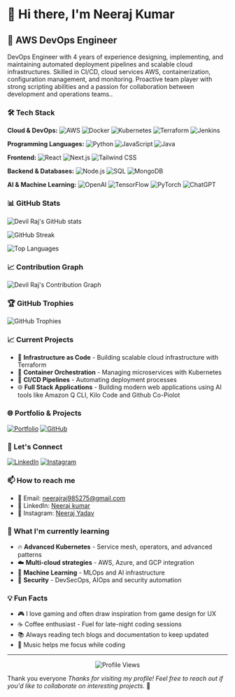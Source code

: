 # 👋 Hi there, I'm Neeraj Kumar

## 🚀 AWS DevOps Engineer 

DevOps Engineer with 4 years of experience designing, implementing, and maintaining automated deployment pipelines and scalable cloud infrastructures. Skilled in CI/CD, cloud services AWS, containerization, configuration management, and monitoring. Proactive team player with strong scripting abilities and a passion for collaboration between development and operations teams..

### 🛠️ Tech Stack

**Cloud & DevOps:**
![AWS](https://img.shields.io/badge/AWS-232F3E?style=for-the-badge&logo=amazon-aws&logoColor=white)
![Docker](https://img.shields.io/badge/Docker-2496ED?style=for-the-badge&logo=docker&logoColor=white)
![Kubernetes](https://img.shields.io/badge/Kubernetes-326CE5?style=for-the-badge&logo=kubernetes&logoColor=white)
![Terraform](https://img.shields.io/badge/Terraform-7B42BC?style=for-the-badge&logo=terraform&logoColor=white)
![Jenkins](https://img.shields.io/badge/Jenkins-D24939?style=for-the-badge&logo=jenkins&logoColor=white)

**Programming Languages:**
![Python](https://img.shields.io/badge/Python-3776AB?style=for-the-badge&logo=python&logoColor=white)
![JavaScript](https://img.shields.io/badge/JavaScript-F7DF1E?style=for-the-badge&logo=javascript&logoColor=black)
![Java](https://img.shields.io/badge/Java-ED8B00?style=for-the-badge&logo=openjdk&logoColor=white)

**Frontend:**
![React](https://img.shields.io/badge/React-20232A?style=for-the-badge&logo=react&logoColor=61DAFB)
![Next.js](https://img.shields.io/badge/Next.js-000000?style=for-the-badge&logo=next.js&logoColor=white)
![Tailwind CSS](https://img.shields.io/badge/Tailwind_CSS-38B2AC?style=for-the-badge&logo=tailwind-css&logoColor=white)

**Backend & Databases:**
![Node.js](https://img.shields.io/badge/Node.js-43853D?style=for-the-badge&logo=node.js&logoColor=white)
![SQL](https://img.shields.io/badge/SQL-4479A1?style=for-the-badge&logo=mysql&logoColor=white)
![MongoDB](https://img.shields.io/badge/MongoDB-4EA94B?style=for-the-badge&logo=mongodb&logoColor=white)

**AI & Machine Learning:**
![OpenAI](https://img.shields.io/badge/OpenAI-412991?style=for-the-badge&logo=openai&logoColor=white)
![TensorFlow](https://img.shields.io/badge/TensorFlow-FF6F00?style=for-the-badge&logo=tensorflow&logoColor=white)
![PyTorch](https://img.shields.io/badge/PyTorch-EE4C2C?style=for-the-badge&logo=pytorch&logoColor=white)
![ChatGPT](https://img.shields.io/badge/ChatGPT-74AA9C?style=for-the-badge&logo=openai&logoColor=white)

### 📊 GitHub Stats

![Devil Raj's GitHub stats](https://github-readme-stats.vercel.app/api?username=devilraj98&show_icons=true&theme=tokyonight&hide_border=true&bg_color=0D1117&title_color=7C3AED&text_color=FFFFFF&icon_color=7C3AED)

![GitHub Streak](https://github-readme-streak-stats.herokuapp.com/?user=devilraj98&theme=tokyonight&hide_border=true&background=0D1117&stroke=7C3AED&ring=7C3AED&fire=FF6B6B&currStreakNum=FFFFFF&sideNums=FFFFFF&currStreakLabel=7C3AED&sideLabels=7C3AED&dates=FFFFFF)

![Top Languages](https://github-readme-stats.vercel.app/api/top-langs/?username=devilraj98&layout=compact&theme=tokyonight&hide_border=true&bg_color=0D1117&title_color=7C3AED&text_color=FFFFFF&langs_count=8)

### 📈 Contribution Graph

![Devil Raj's Contribution Graph](https://github-readme-activity-graph.vercel.app/graph?username=devilraj98&theme=tokyonight&hide_border=true&bg_color=0D1117&color=7C3AED&line=FF6B6B&point=FFFFFF&area=true&area_color=7C3AED&area_opacity=0.1)

### 🏆 GitHub Trophies

![GitHub Trophies](https://github-profile-trophy.vercel.app/?username=devilraj98&theme=tokyonight&no-frame=true&no-bg=true&margin-w=4&column=6&rank=SECRET,SSS,SS,S,AAA,AA,A,B,C)

### 📈 Current Projects

- 🔧 **Infrastructure as Code** - Building scalable cloud infrastructure with Terraform
- 🐳 **Container Orchestration** - Managing microservices with Kubernetes 
- 🚀 **CI/CD Pipelines** - Automating deployment processes
- 🌐 **Full Stack Applications** - Building modern web applications using AI tools like Amazon Q CLI, Kilo Code and Github Co-Piolot

### 🌐 Portfolio & Projects

[![Portfolio](https://img.shields.io/badge/Portfolio-FF5722?style=for-the-badge&logo=todoist&logoColor=white)](https://devilraj.dev)
[![GitHub](https://img.shields.io/badge/GitHub-100000?style=for-the-badge&logo=github&logoColor=white)](https://github.com/devilraj98)

### 🤝 Let's Connect

[![LinkedIn](https://img.shields.io/badge/LinkedIn-0077B5?style=for-the-badge&logo=linkedin&logoColor=white)](https://linkedin.com/in/devilraj98)
[![Instagram](https://img.shields.io/badge/Instagram-E4405F?style=for-the-badge&logo=instagram&logoColor=white)](https://instagram.com/devilraj98)

### 📫 How to reach me

- 📧 Email: neerajraj985275@gmail.com
- 💼 LinkedIn: [Neeraj kumar](https://www.linkedin.com/in/neerajraj98/)
- 📸 Instagram: [Neeraj Yadav](https://instagram.com/neeraj__yadav______,)

### 🎯 What I'm currently learning

- 🔥 **Advanced Kubernetes** - Service mesh, operators, and advanced patterns
- ☁️ **Multi-cloud strategies** - AWS, Azure, and GCP integration
- 🧠 **Machine Learning** - MLOps and AI infrastructure
- 🔐 **Security** - DevSecOps, AIOps and security automation 

### 💡 Fun Facts

- 🎮 I love gaming and often draw inspiration from game design for UX
- ☕ Coffee enthusiast - Fuel for late-night coding sessions
- 📚 Always reading tech blogs and documentation to keep updated
- 🎵 Music helps me focus while coding

---

<div align="center">
  <img src="https://komarev.com/ghpvc/?username=devilraj98&style=flat-square&color=blue" alt="Profile Views"/>
</div>

Thank you everyone
*Thanks for visiting my profile! Feel free to reach out if you'd like to collaborate on interesting projects.* 🚀
